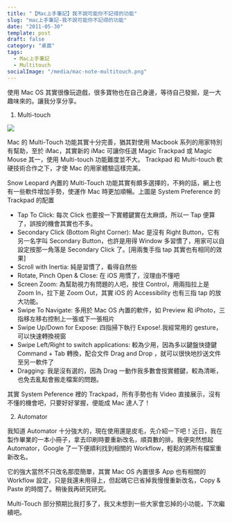 ```yaml
---
title: "【Mac上手筆記】我不說可能你不記得的功能"
slug: "mac上手筆記-我不說可能你不記得的功能"
date: "2011-05-30"
template: post
draft: false
category: "桌面"
tags:
  - Mac上手筆記
  - Multitouch
socialImage: "/media/mac-note-multitouch.png"
---
```


使用 Mac OS 其實很像玩遊戲，很多寶物也在自己身邊，等待自己發掘，是一大趣味來的。讓我分享分享。

1. Multi-touch

![](/media/mac-note-multitouch.png)

Mac 的 Multi-Touch 功能其實十分完善，猶其對使用 Macbook 系列的用家特別有幫助，至於 iMac，其實新的 iMac 可讓你任選 Magic Trackpad 或 Magic Mouse 其一，使用 Multi-touch 功能難度並不大。 Trackpad 和 Multi-touch 軟硬技術合作之下，才使 Mac 的用家體驗這樣完美。

Snow Leopard 內置的 Multi-Touch 功能其實有頗多選擇的，不夠的話，網上也有一些軟件增加手勢，使運作 Mac 時更加順暢。上圖是 System Preference 的 Trackpad 的配置

- Tap To Click: 每次 Click 也要按一下實體鍵實在太麻煩，所以一 Tap 便算了，誤按的機會其實也不多。
- Secondary Click (Bottom Right Corner): Mac 是沒有 Right Button，它有另一名字叫 Secondary Button，也許是用得 Window 多習慣了，用家可以自設定按那一角落是 Secondary Click 了。[用兩隻手指 tap 其實也有相同的效果]
- Scroll with Inertia: 純是習慣了，看得自然些
- Rotate, Pinch Open & Close: 在 iOS 用慣了，沒理由不懂吧
- Screen Zoom: 為幫助視力有問題的人吧，按住 Control，用兩指拉上是 Zoom In，拉下是 Zoom Out，其實 iOS 的 Accessibility 也有三指 tap 的放大功能。
- Swipe To Navigate: 多用於 Mac OS 內置的軟件，如 Preview 和 iPhoto，三指移左移右控制上一張或下一張相片
- Swipe Up/Down for Expose: 四指掃下執行 Expose!.我經常用的 gesture，可以快速轉換視窗
- Swipe Left/Right to switch applications: 較為少用，因為多以鍵盤快捷鍵 Command + Tab 轉換，配合文件 Drag and Drop ，就可以很快地抄送文件至另一軟件了
- Dragging: 我是沒有選的，因為 Drag 一動作我多數會按實體鍵，較為清晰，也免去亂點會搬走檔案的問題。

其實 System Peference 裡的 Trackpad，所有手勢也有 Video 直接展示，沒有不懂的機會吧，只要好好掌握，便能成 Mac 達人了！

2. Automator

我知道 Automator 十分強大的，現在使用還是皮毛，先介紹一下吧！近日，我在製作畢業的一本小冊子，拿去印刷時要重新改名，順頁數的排。我便突然想起 Automator，Google 了一下便順利找到相關的 Workflow，輕鬆的將所有檔案重新改名。

它的強大當然不只改名那麼簡單，其實 Mac OS 內置很多 App 也有相關的 Workflow 設定，只是我還未用得上，但起碼它已省掉我慢慢重新改名，Copy & Paste 的時間了。稍後我再研究研究。

Multi-Touch 部分預期比我打多了，我又未想到一些大家會忘掉的小功能，下次繼續吧。
